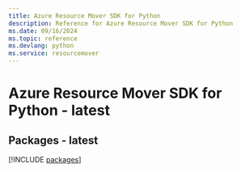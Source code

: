 ```yaml
---
title: Azure Resource Mover SDK for Python
description: Reference for Azure Resource Mover SDK for Python
ms.date: 09/16/2024
ms.topic: reference
ms.devlang: python
ms.service: resourcemover
---
```

# Azure Resource Mover SDK for Python - latest
## Packages - latest
[!INCLUDE [packages](resource-mover-index.md)]